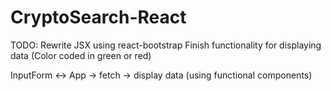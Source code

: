 # CryptoSearch-React

TODO: 
Rewrite JSX using react-bootstrap
Finish functionality for displaying data (Color coded in green or red)

InputForm <-> App -> fetch -> display data (using functional components)